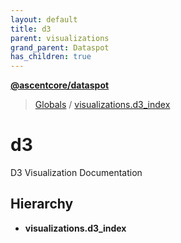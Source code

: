 ```yaml
---
layout: default
title: d3
parent: visualizations
grand_parent: Dataspot
has_children: true
---
```


**[@ascentcore/dataspot](../README.md)**

> [Globals](../globals.md) / [visualizations.d3\_index](visualizations_d3_index)

# d3

D3 Visualization Documentation

## Hierarchy

* **visualizations.d3_index**
